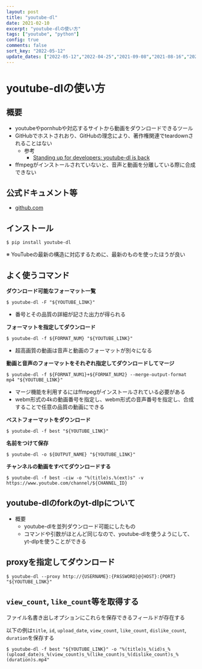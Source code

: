 ```yaml
---
layout: post
title: "youtube-dl"
date: 2021-02-10
excerpt: "youtube-dlの使い方"
tags: ["youtube", "python"]
config: true
comments: false
sort_key: "2022-05-12"
update_dates: ["2022-05-12","2022-04-25","2021-09-08","2021-08-16","2021-02-11","2021-02-10"]
---
```


# youtube-dlの使い方

## 概要
 - youtubeやpornhubや対応するサイトから動画をダウンロードできるツール
 - GitHubでホストされおり、GitHubの理念により、著作権関連でteardownされることはない
   - 参考
	 - [Standing up for developers: youtube-dl is back](https://github.blog/2020-11-16-standing-up-for-developers-youtube-dl-is-back/)  
 - ffmpegがインストールされていないと、音声と動画を分離している際に合成できない

## 公式ドキュメント等
 - [github.com](https://github.com/ytdl-org/youtube-dl)

## インストール

```console
$ pip install youtube-dl
```

※ YouTubeの最新の構造に対応するために、最新のものを使ったほうが良い


## よく使うコマンド

**ダウンロード可能なフォーマット一覧**
```console
$ youtube-dl -F "${YOUTUBE_LINK}"
```
 - 番号とその品質の詳細が記さた出力が得られる

**フォーマットを指定してダウンロード**  
```console
$ youtube-dl -f ${FORMAT_NUM} "${YOUTUBE_LINK}"
```
 - 超高画質の動画は音声と動画のフォーマットが別々になる
 
**動画と音声のフォーマットをそれぞれ指定してダウンロードしてマージ**  

```console
$ youtube-dl -f ${FORMAT_NUM1}+${FORMAT_NUM2} --merge-output-format mp4 "${YOUTUBE_LINK}"
```
 - マージ機能を利用するにはffmpegがインストールされている必要がある
 - webm形式の4kの動画番号を指定し、webm形式の音声番号を指定し、合成することで任意の品質の動画にできる

**ベストフォーマットをダウンロード**
```console
$ youtube-dl -f best "${YOUTUBE_LINK}"
```

**名前をつけて保存**  
```console
$ youtube-dl -o ${OUTPUT_NAME} "${YOUTUBE_LINK}"
```

**チャンネルの動画をすべてダウンロードする**  
```console
$ youtube-dl -f best -ciw -o "%(title)s.%(ext)s" -v https://www.youtube.com/channel/${CHANNEL_ID}
```

## youtube-dlのforkのyt-dlpについて
 - 概要
   - youtube-dlを並列ダウンロード可能にしたもの
   - コマンドや引数がほとんど同じなので、youtube-dlを使うようにして、yt-dlpを使うことができる

## proxyを指定してダウンロード

```console
$ youtube-dl --proxy http://{USERNAME}:{PASSWORD}@{HOST}:{PORT} "${YOUTUBE_LINK}"
```

## `view_count`, `like_count`等を取得する
ファイル名書き出しオプションにこれらを保存できるフィールドが存在する  

以下の例は`title`, `id`, `upload_date`, `view_count`, `like_count`, `dislike_count`, `duration`を保存する  

```console
$ youtube-dl -f best "${YOUTUBE_LINK}" -o "%(title)s_%(id)s_%(upload_date)s_%(view_count)s_%(like_count)s_%(dislike_count)s_%(duration)s.mp4"
```




